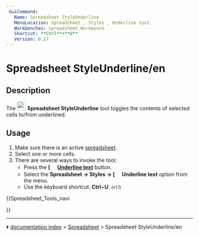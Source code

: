 ```yaml
---
 GuiCommand:
   Name: Spreadsheet StyleUnderline
   MenuLocation: Spreadsheet , Styles , Underline text
   Workbenches: Spreadsheet_Workbench
   Shortcut: **Ctrl**+**U**
   Version: 0.17
---
```


# Spreadsheet StyleUnderline/en

## Description

The <img alt="" src=images/Spreadsheet_StyleUnderline.svg  style="width:24px;"> **Spreadsheet StyleUnderline** tool toggles the contents of selected cells to/from underlined.

## Usage

1.  Make sure there is an active [spreadsheet](Spreadsheet_CreateSheet.md).
2.  Select one or more cells.
3.  There are several ways to invoke the tool:
    -   Press the **[<img src=images/Spreadsheet_StyleUnderline.svg style="width:16px"> [Underline text](Spreadsheet_StyleUnderline.md)** button.
    -   Select the **Spreadsheet → Styles → [<img src=images/Spreadsheet_StyleUnderline.svg style="width:16px"> Underline text** option from the menu.
    -   Use the keyboard shortcut: **Ctrl**+**U**. <small>(v1.1)</small> 





{{Spreadsheet_Tools_navi

}}



---
⏵ [documentation index](../README.md) > [Spreadsheet](Spreadsheet_Workbench.md) > Spreadsheet StyleUnderline/en
